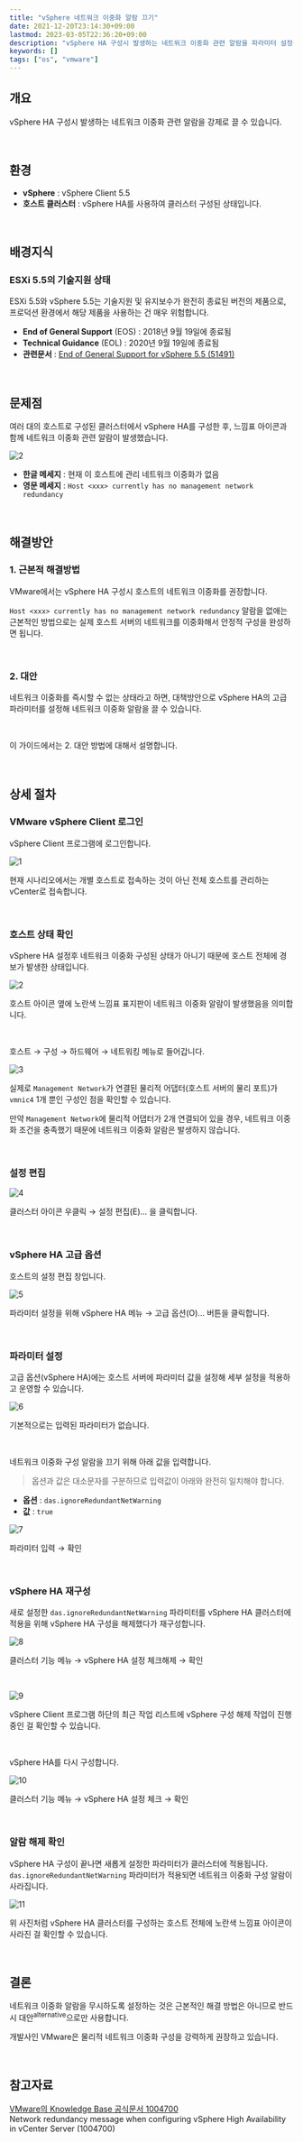 ```yaml
---
title: "vSphere 네트워크 이중화 알람 끄기"
date: 2021-12-20T23:14:30+09:00
lastmod: 2023-03-05T22:36:20+09:00
description: "vSphere HA 구성시 발생하는 네트워크 이중화 관련 알람을 파라미터 설정을 통해 강제로 끄는 방법을 소개합니다."
keywords: []
tags: ["os", "vmware"]
---
```


## 개요

vSphere HA 구성시 발생하는 네트워크 이중화 관련 알람을 강제로 끌 수 있습니다.

&nbsp;

## 환경

- **vSphere** : vSphere Client 5.5
- **호스트 클러스터** : vSphere HA를 사용하여 클러스터 구성된 상태입니다.

&nbsp;

## 배경지식

### ESXi 5.5의 기술지원 상태

ESXi 5.5와 vSphere 5.5는 기술지원 및 유지보수가 완전히 종료된 버전의 제품으로, 프로덕션 환경에서 해당 제품을 사용하는 건 매우 위험합니다.

- **End of General Support** (EOS) : 2018년 9월 19일에 종료됨
- **Technical Guidance** (EOL) : 2020년 9월 19일에 종료됨
- **관련문서** : [End of General Support for vSphere 5.5 (51491)](https://kb.vmware.com/s/article/51491)

&nbsp;

## 문제점

여러 대의 호스트로 구성된 클러스터에서 vSphere HA를 구성한 후, 느낌표 아이콘과 함께 네트워크 이중화 관련 알람이 발생했습니다.

![2](./2.jpg)

- **한글 메세지** : 현재 이 호스트에 관리 네트워크 이중화가 없음
- **영문 메세지** : `Host <xxx> currently has no management network redundancy`

&nbsp;

## 해결방안

### 1. 근본적 해결방법

VMware에서는 vSphere HA 구성시 호스트의 네트워크 이중화를 권장합니다.

`Host <xxx> currently has no management network redundancy` 알람을 없애는 근본적인 방법으로는 실제 호스트 서버의 네트워크를 이중화해서 안정적 구성을 완성하면 됩니다.

&nbsp;

### 2. 대안

네트워크 이중화를 즉시할 수 없는 상태라고 하면, 대책방안으로 vSphere HA의 고급 파라미터를 설정해 네트워크 이중화 알람을 끌 수 있습니다.

&nbsp;

이 가이드에서는 2. 대안 방법에 대해서 설명합니다.

&nbsp;

## 상세 절차

### VMware vSphere Client 로그인

vSphere Client 프로그램에 로그인합니다.

![1](./1.jpg)

현재 시나리오에서는 개별 호스트로 접속하는 것이 아닌 전체 호스트를 관리하는 vCenter로 접속합니다.

&nbsp;

### 호스트 상태 확인

vSphere HA 설정후 네트워크 이중화 구성된 상태가 아니기 때문에 호스트 전체에 경보가 발생한 상태입니다.

![2](./2.jpg)

호스트 아이콘 옆에 노란색 느낌표 표지판이 네트워크 이중화 알람이 발생했음을 의미합니다.

&nbsp;

호스트 → 구성 → 하드웨어 → 네트워킹 메뉴로 들어갑니다.

![3](./3.jpg)

실제로 `Management Network`가 연결된 물리적 어댑터(호스트 서버의 물리 포트)가 `vmnic4` 1개 뿐인 구성인 점을 확인할 수 있습니다.  

만약 `Management Network`에 물리적 어댑터가 2개 연결되어 있을 경우, 네트워크 이중화 조건을 충족했기 때문에 네트워크 이중화 알람은 발생하지 않습니다.  

&nbsp;

### 설정 편집

![4](./4.jpg)

클러스터 아이콘 우클릭 → 설정 편집(E)... 을 클릭합니다.

&nbsp;

### vSphere HA 고급 옵션

호스트의 설정 편집 창입니다.

![5](./5.jpg)

파라미터 설정을 위해 vSphere HA 메뉴 → 고급 옵션(O)... 버튼을 클릭합니다.

&nbsp;

### 파라미터 설정

고급 옵션(vSphere HA)에는 호스트 서버에 파라미터 값을 설정해 세부 설정을 적용하고 운영할 수 있습니다.

![6](./6.jpg)

기본적으로는 입력된 파라미터가 없습니다.

&nbsp;

네트워크 이중화 구성 알람을 끄기 위해 아래 값을 입력합니다.

> 옵션과 값은 대소문자를 구분하므로 입력값이 아래와 완전히 일치해야 합니다.

- **옵션** : `das.ignoreRedundantNetWarning`
- **값** : `true`

![7](./7.jpg)

파라미터 입력 → 확인

&nbsp;

### vSphere HA 재구성

새로 설정한 `das.ignoreRedundantNetWarning` 파라미터를 vSphere HA 클러스터에 적용을 위해 vSphere HA 구성을 해제했다가 재구성합니다.

![8](./8.jpg)

클러스터 기능 메뉴 → vSphere HA 설정 체크해제 → 확인  

&nbsp;

![9](./9.jpg)

vSphere Client 프로그램 하단의 최근 작업 리스트에 vSphere 구성 해제 작업이 진행중인 걸 확인할 수 있습니다.

&nbsp;

vSphere HA를 다시 구성합니다.

![10](./10.jpg)

클러스터 기능 메뉴 → vSphere HA 설정 체크 → 확인  

&nbsp;

### 알람 해제 확인

vSphere HA 구성이 끝나면 새롭게 설정한 파라미터가 클러스터에 적용됩니다.  
`das.ignoreRedundantNetWarning` 파라미터가 적용되면 네트워크 이중화 구성 알람이 사라집니다.

![11](./11.jpg)

위 사진처럼 vSphere HA 클러스터를 구성하는 호스트 전체에 노란색 느낌표 아이콘이 사라진 걸 확인할 수 있습니다.

&nbsp;

## 결론

네트워크 이중화 알람을 무시하도록 설정하는 것은 근본적인 해결 방법은 아니므로 반드시 대안<sup>alternative</sup>으로만 사용합니다.

개발사인 VMware은 물리적 네트워크 이중화 구성을 강력하게 권장하고 있습니다.

&nbsp;

## 참고자료

[VMware의 Knowledge Base 공식문서 1004700](https://knowledge.broadcom.com/external/article/317612/network-redundancy-message-when-configur.html)  
Network redundancy message when configuring vSphere High Availability in vCenter Server (1004700)
